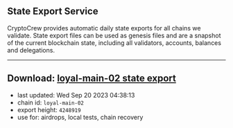 ## State Export Service
CryptoCrew provides automatic daily state exports for all chains we validate. State export files can be used as genesis files and are a snapshot of the current blockchain state, including all validators, accounts, balances and delegations.

---
**Download: [loyal-main-02 state export](https://dl.ccvalidators.com/SERVICE/loyal/loyal-main-02_export_4248919.json)**
---

- last updated: Wed Sep 20 2023 04:38:13
- chain id: `loyal-main-02`
- export height: `4248919`
- use for: airdrops, local tests, chain recovery
